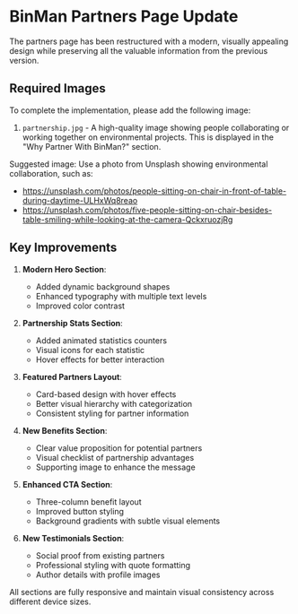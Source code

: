 # BinMan Partners Page Update

The partners page has been restructured with a modern, visually appealing design while preserving all the valuable information from the previous version.

## Required Images

To complete the implementation, please add the following image:

1. `partnership.jpg` - A high-quality image showing people collaborating or working together on environmental projects. This is displayed in the "Why Partner With BinMan?" section.

Suggested image: Use a photo from Unsplash showing environmental collaboration, such as:
- https://unsplash.com/photos/people-sitting-on-chair-in-front-of-table-during-daytime-ULHxWq8reao
- https://unsplash.com/photos/five-people-sitting-on-chair-besides-table-smiling-while-looking-at-the-camera-QckxruozjRg

## Key Improvements

1. **Modern Hero Section**:
   - Added dynamic background shapes
   - Enhanced typography with multiple text levels
   - Improved color contrast

2. **Partnership Stats Section**:
   - Added animated statistics counters 
   - Visual icons for each statistic
   - Hover effects for better interaction

3. **Featured Partners Layout**:
   - Card-based design with hover effects
   - Better visual hierarchy with categorization
   - Consistent styling for partner information

4. **New Benefits Section**:
   - Clear value proposition for potential partners
   - Visual checklist of partnership advantages
   - Supporting image to enhance the message

5. **Enhanced CTA Section**:
   - Three-column benefit layout
   - Improved button styling
   - Background gradients with subtle visual elements

6. **New Testimonials Section**:
   - Social proof from existing partners
   - Professional styling with quote formatting
   - Author details with profile images

All sections are fully responsive and maintain visual consistency across different device sizes. 